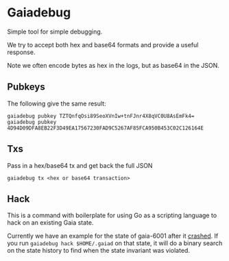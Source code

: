 # Gaiadebug

Simple tool for simple debugging.

We try to accept both hex and base64 formats and provide a useful response.

Note we often encode bytes as hex in the logs, but as base64 in the JSON.

## Pubkeys

The following give the same result:

```
gaiadebug pubkey TZTQnfqOsi89SeoXVnIw+tnFJnr4X8qVC0U8AsEmFk4=
gaiadebug pubkey 4D94D09DFA8EB22F3D49EA17567230FAD9C5267AF85FCA950B453C02C126164E
```

## Txs

Pass in a hex/base64 tx and get back the full JSON

```
gaiadebug tx <hex or base64 transaction>
```

## Hack

This is a command with boilerplate for using Go as a scripting language to hack
on an existing Gaia state.

Currently we have an example for the state of gaia-6001 after it
[crashed](https://github.com/evdatsion/cosmos-sdk/blob/master/cmd/gaia/testnets/STATUS.md#june-13-2018-230-est---published-postmortem-of-gaia-6001-failure). 
If you run `gaiadebug hack $HOME/.gaiad` on that 
state, it will do a binary search on the state history to find when the state
invariant was violated.
